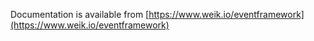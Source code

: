 Documentation is available from [https://www.weik.io/eventframework](https://www.weik.io/eventframework)